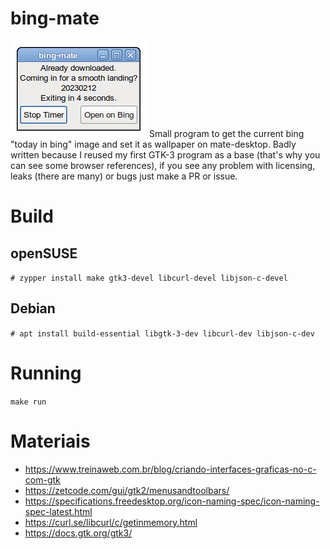 # bing-mate
![woah](print.png)
Small program to get the current bing "today in bing" image and set it as wallpaper on mate-desktop.
Badly written because I reused my first GTK-3 program as a base (that's why you can see some browser references), if you see any problem with licensing, leaks (there are many) or bugs just make a PR or issue. 

# Build
## openSUSE
`# zypper install make gtk3-devel libcurl-devel libjson-c-devel`

## Debian
`# apt install build-essential libgtk-3-dev libcurl-dev libjson-c-dev`

# Running
`make run`

# Materiais
- https://www.treinaweb.com.br/blog/criando-interfaces-graficas-no-c-com-gtk
- https://zetcode.com/gui/gtk2/menusandtoolbars/
- https://specifications.freedesktop.org/icon-naming-spec/icon-naming-spec-latest.html
- https://curl.se/libcurl/c/getinmemory.html
- https://docs.gtk.org/gtk3/
